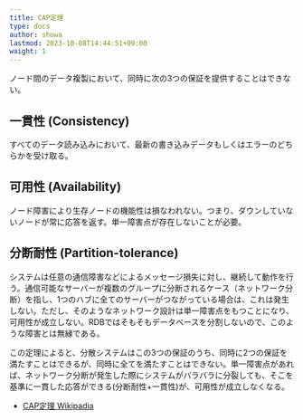 ```yaml
---
title: CAP定理
type: docs
author: showa
lastmod: 2023-10-08T14:44:51+09:00
waight: 1
---
```


ノード間のデータ複製において、同時に次の3つの保証を提供することはできない。

## 一貫性 (Consistency)

すべてのデータ読み込みにおいて、最新の書き込みデータもしくはエラーのどちらかを受け取る。

## 可用性 (Availability)

ノード障害により生存ノードの機能性は損なわれない。つまり、ダウンしていないノードが常に応答を返す。単一障害点が存在しないことが必要。

## 分断耐性 (Partition-tolerance)

システムは任意の通信障害などによるメッセージ損失に対し、継続して動作を行う。通信可能なサーバーが複数のグループに分断されるケース（ネットワーク分断）を指し、1つのハブに全てのサーバーがつながっている場合は、これは発生しない。ただし、そのようなネットワーク設計は単一障害点をもつことになり、可用性が成立しない。RDBではそもそもデータベースを分割しないので、このような障害とは無縁である。

この定理によると、分散システムはこの3つの保証のうち、同時に2つの保証を満たすことはできるが、同時に全てを満たすことはできない。単一障害点があれば、ネットワーク分断が発生した際にシステムがバラバラに分裂しても、そこを基準に一貫した応答ができる(分断耐性+一貫性)が、可用性が成立しなくなる。

- [CAP定理 Wikipadia](https://ja.wikipedia.org/wiki/CAP%E5%AE%9A%E7%90%86)
